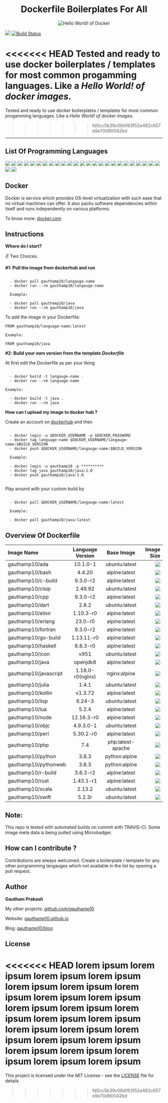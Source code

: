 <h1 align="center">Dockerfile Boilerplates For All</h1>

<p align="center">
  <img src="https://i.imgur.com/MvsT3qI.png" alt="Hello World! of Docker"/>
</p>

<a href="https://travis-ci.com/gauthamp10/dockerfile-boilerplates"><img src="https://img.icons8.com/color/48/000000/travis-ci.png"/></a> [![Build Status](https://travis-ci.com/gauthamp10/dockerfile-boilerplates.svg?token=GyGbkGV9nLfsTamsNpS4&branch=master)](https://travis-ci.com/gauthamp10/dockerfile-boilerplates)

<<<<<<< HEAD
Tested and ready to use docker boilerplates / templates for most common progamming languages. Like a _Hello World! of docker images._
=======
Tested and ready to use docker boilerplates / templates for most common progamming languages. Like a _Hello World! of docker images._

> > > > > > > fd0cc5b39c06d163f52e482c657e9e70d90042bd



---

## **List Of Programming Languages**

[![](https://img.shields.io/badge/ada-%20-blue)](https://img.shields.io/badge/ada-%20-blue) [![](https://img.shields.io/badge/bash-%20-blue)](https://img.shields.io/badge/bash-%20-blue) [![](https://img.shields.io/badge/C-%20-blue)](https://img.shields.io/badge/C-%20-blue) [![](https://img.shields.io/badge/CommonLisp-%20-blue)](https://img.shields.io/badge/CommonLisp-%20-blue) [![](https://img.shields.io/badge/cpp-%20-blue)](https://img.shields.io/badge/cpp-%20-blue) [![](https://img.shields.io/badge/dart-%20-blue)](https://img.shields.io/badge/dart-%20-blue) [![](https://img.shields.io/badge/elixir-%20-blue)](https://img.shields.io/badge/elixir-%20-blue) [![](https://img.shields.io/badge/erlang-%20-blue)](https://img.shields.io/badge/erlang-%20-blue) [![](https://img.shields.io/badge/fortran-%20-blue)](https://img.shields.io/badge/fortran-%20-blue) [![](https://img.shields.io/badge/go-%20-blue)](https://img.shields.io/badge/go-%20-blue) [![](https://img.shields.io/badge/haskell-%20-blue)](https://img.shields.io/badge/haskell-%20-blue) [![](https://img.shields.io/badge/icon-%20-blue)](https://img.shields.io/badge/icon-%20-blue) [![](https://img.shields.io/badge/java-%20-blue)](https://img.shields.io/badge/java-%20-blue) [![](https://img.shields.io/badge/javascript-%20-blue)](https://img.shields.io/badge/javascript-%20-blue) [![](https://img.shields.io/badge/julia-%20-blue)](https://img.shields.io/badge/julia-%20-blue) [![](https://img.shields.io/badge/kotlin-%20-blue)](https://img.shields.io/badge/kotlin-%20-blue) [![](https://img.shields.io/badge/lisp-%20-blue)](https://img.shields.io/badge/lisp-%20-blue) [![](https://img.shields.io/badge/lua-%20-blue)](https://img.shields.io/badge/lua-%20-blue) [![](https://img.shields.io/badge/node-%20-blue)](https://img.shields.io/badge/node-%20-blue) [![](https://img.shields.io/badge/objectiveC-%20-blue)](https://img.shields.io/badge/objectiveC-%20-blue) [![](https://img.shields.io/badge/perl-%20-blue)](https://img.shields.io/badge/perl-%20-blue) [![](https://img.shields.io/badge/php-%20-blue)](https://img.shields.io/badge/php-%20-blue) [![](https://img.shields.io/badge/python-%20-blue)](https://img.shields.io/badge/python-%20-blue) [![](https://img.shields.io/badge/R-%20-blue)](https://img.shields.io/badge/R-%20-blue) [![](https://img.shields.io/badge/rust-%20-blue)](https://img.shields.io/badge/rust-%20-blue) [![](https://img.shields.io/badge/scala-%20-blue)](https://img.shields.io/badge/scala-%20-blue) [![](https://img.shields.io/badge/swift-%20-blue)](https://img.shields.io/badge/swift-%20-blue)

## **Docker**

Docker is service which provides OS-level virtualization with such ease that no virtual machines can offer. It also packs software dependencies within itself and runs independently on various platforms.

To know more: [docker.com](https://www.docker.com/)

## **Instructions**

**Where do I start?**

✌️ Two Choices.

**#1: Pull the image from dockerhub and run**

```

  - docker pull gauthamp10/langauge-name
  - docker run --rm gauthamp10/langauge-name

  Example:

  - docker pull gauthamp10/java
  - docker run --rm gauthamp10/java

```

To add the image in your Dockerfile:

```
FROM gauthamp10/language-name:latest

Example:

FROM gauthamp10/java

```

**#2: Build your own version from the template _Dockerfile_**

At first edit the Dockerfile as per your liking

```

  - docker build -t langauge-name .
  - docker run --rm language-name

Example:

  - docker build -t java .
  - docker run --rm java

```

**How can I upload my image to docker hub ?**

Create an account on [dockerhub](https://hub.docker.com/) and then

```

  - docker login -u $DOCKER_USERNAME -p $DOCKER_PASSWORD
  - docker tag language-name $DOCKER_USERNAME/langauge-name:$BUILD_VERSION
  - docker push $DOCKER_USERNAME/langauge-name:$BUILD_VERSION

  Example:

  - docker login -u gauthamp10 -p **********
  - docker tag java gauthamp10/java:1.0
  - docker push gauthamp10/java:1.0


```

Play around with your custom build by

```

  - docker pull $DOCKER_USERNAME/langauge-name:latest

  Example:

  - docker pull gauthamp10/java:latest

```

## **Overview Of Dockerfile**

| Image Name            | Language Version |    Base Image     |                                                                                                        Image Size |
| :-------------------- | :--------------: | :---------------: | ----------------------------------------------------------------------------------------------------------------: |
| gauthamp10/ada        |     10.1.0-1     |   ubuntu:latest   |             [![](https://img.shields.io/badge/size-492MB-orange)](https://img.shields.io/badge/size-492MB-orange) |
| gauthamp10/bash       |      4.4.20      |   alpine:latest   | [![](https://img.shields.io/badge/size-5.61MB-brightgreen)](https://img.shields.io/badge/size-5.61MB-brightgreen) |
| gauthamp10/c-build    |     9.3.0-r2     |   alpine:latest   |             [![](https://img.shields.io/badge/size-181MB-yellow)](https://img.shields.io/badge/size-181MB-yellow) |
| gauthamp10/clsip      |     2.49.92      |   ubuntu:latest   |   [![](https://img.shields.io/badge/size-130MB-yellowgreen)](https://img.shields.io/badge/size-130MB-yellowgreen) |
| gauthamp10/cpp        |     9.3.0-r2     |   alpine:latest   |             [![](https://img.shields.io/badge/size-181MB-yellow)](https://img.shields.io/badge/size-181MB-yellow) |
| gauthamp10/dart       |      2.8.2       |   ubuntu:latest   |                   [![](https://img.shields.io/badge/size-628MB-red)](https://img.shields.io/badge/size-628MB-red) |
| gauthamp10/elixir     |    1.10.3-r0     |   alpine:latest   |     [![](https://img.shields.io/badge/size-40MB-brightgreen)](https://img.shields.io/badge/size-40MB-brightgreen) |
| gauthamp10/erlang     |     23.0-r0      |   alpine:latest   | [![](https://img.shields.io/badge/size-18.4MB-brightgreen)](https://img.shields.io/badge/size-18.4MB-brightgreen) |
| gauthamp10/fortran    |     9.3.0-r2     |   alpine:latest   |             [![](https://img.shields.io/badge/size-210MB-yellow)](https://img.shields.io/badge/size-210MB-yellow) |
| gauthamp10/go-build   |    1.13.11-r0    |   alpine:latest   |             [![](https://img.shields.io/badge/size-419MB-orange)](https://img.shields.io/badge/size-419MB-orange) |
| gauthamp10/haskell    |     8.8.3-r0     |   alpine:latest   |                 [![](https://img.shields.io/badge/size-1.08GB-red)](https://img.shields.io/badge/size-1.08GB-red) |
| gauthamp10/icon       |       v951       |   ubuntu:latest   |   [![](https://img.shields.io/badge/size-119MB-yellowgreen)](https://img.shields.io/badge/size-119MB-yellowgreen) |
| gauthamp10/java       |     openjdk8     |   alpine:latest   |   [![](https://img.shields.io/badge/size-123MB-yellowgreen)](https://img.shields.io/badge/size-123MB-yellowgreen) |
| gauthamp10/javascript | 1.18.0-r0(nginx) |   nginx:alpine    | [![](https://img.shields.io/badge/size-19.9MB-brightgreen)](https://img.shields.io/badge/size-19.9MB-brightgreen) |
| gauthamp10/julia      |      1.4.1       |   ubuntu:latest   |             [![](https://img.shields.io/badge/size-469MB-orange)](https://img.shields.io/badge/size-469MB-orange) |
| gauthamp10/kotlin     |     v1.3.72      |   alpine:latest   |             [![](https://img.shields.io/badge/size-362MB-orange)](https://img.shields.io/badge/size-326MB-orange) |
| gauthamp10/lisp       |      6.24-3      |   ubuntu:latest   |   [![](https://img.shields.io/badge/size-130MB-yellowgreen)](https://img.shields.io/badge/size-130MB-yellowgreen) |
| gauthamp10/lua        |      5.2.4       |   alpine:latest   | [![](https://img.shields.io/badge/size-6.32MB-brightgreen)](https://img.shields.io/badge/size-6.32MB-brightgreen) |
| gauthamp10/node       |    12.16.3-r0    |   alpine:latest   | [![](https://img.shields.io/badge/size-37.4MB-brightgreen)](https://img.shields.io/badge/size-37.4MB-brightgreen) |
| gauthamp10/objc       |    4.9.3.0-1     |   ubuntu:latest   |                   [![](https://img.shields.io/badge/size-917MB-red)](https://img.shields.io/badge/size-917MB-red) |
| gauthamp10/perl       |    5.30.2-r0     |   alpine:latest   | [![](https://img.shields.io/badge/size-39.8MB-brightgreen)](https://img.shields.io/badge/size-39.8MB-brightgreen) |
| gauthamp10/php        |       7.4        | php:latest-apache |             [![](https://img.shields.io/badge/size-414MB-orange)](https://img.shields.io/badge/size-414MB-orange) |
| gauthamp10/python     |      3.8.3       |   python:alpine   |   [![](https://img.shields.io/badge/size-113MB-yellowgreen)](https://img.shields.io/badge/size-113MB-yellowgreen) |
| gauthamp10/pythonweb  |      3.8.3       |   python:alpine   |   [![](https://img.shields.io/badge/size-118MB-yellowgreen)](https://img.shields.io/badge/size-118MB-yellowgreen) |
| gauthamp10/r-build    |     3.6.3-r2     |   alpine:latest   |   [![](https://img.shields.io/badge/size-122MB-yellowgreen)](https://img.shields.io/badge/size-122MB-yellowgreen) |
| gauthamp10/rust       |    1.43.1-r1     |   alpine:latest   |                   [![](https://img.shields.io/badge/size-611MB-red)](https://img.shields.io/badge/size-611MB-red) |
| gauthamp10/scala      |      2.13.2      |   ubuntu:latest   |                   [![](https://img.shields.io/badge/size-562MB-red)](https://img.shields.io/badge/size-562MB-red) |
| gauthamp10/swift      |      5.2.3r      |   ubuntu:latest   |                 [![](https://img.shields.io/badge/size-2.39GB-red)](https://img.shields.io/badge/size-2.39GB-red) |

## **Note:**

This repo is tested with automated builds on commit with TRAVIS-CI. Some image meta data is being pulled using Microbadger.

## **How can I contribute** ?

Contributions are always welcomed. Create a boilerplate / template for any other porgramming langauges which not available in the list by opening a pull request.

## **Author**

**Gautham Prakash**

My other projects: [github.com/gauthamp10](https://github.com/gauthamp10)

Website: [gauthamp10.github.io](https://gauthamp10.github.io)

Blog: [gauthamp10/blog](https://gauthamp10.github.io/blog)

## **License**

<<<<<<< HEAD
lorem ipsum lorem ipsum lorem ipsum lorem ipsum lorem ipsum lorem ipsum lorem ipsum lorem ipsum
lorem ipsum lorem ipsum lorem ipsum lorem ipsum lorem ipsum lorem ipsum lorem ipsum lorem ipsum
lorem ipsum lorem ipsum lorem ipsum lorem ipsum lorem ipsum lorem ipsum lorem ipsum lorem ipsum
=======
This project is licensed under the MIT License - see the [LICENSE](LICENSE) file for details

> > > > > > > fd0cc5b39c06d163f52e482c657e9e70d90042bd
